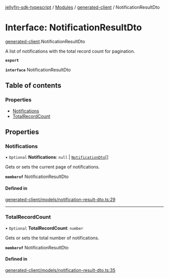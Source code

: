 [jellyfin-sdk-typescript](../README.md) / [Modules](../modules.md) / [generated-client](../modules/generated_client.md) / NotificationResultDto

# Interface: NotificationResultDto

[generated-client](../modules/generated_client.md).NotificationResultDto

A list of notifications with the total record count for pagination.

**`export`**

**`interface`** NotificationResultDto

## Table of contents

### Properties

- [Notifications](generated_client.NotificationResultDto.md#notifications)
- [TotalRecordCount](generated_client.NotificationResultDto.md#totalrecordcount)

## Properties

### Notifications

• `Optional` **Notifications**: ``null`` \| [`NotificationDto`](generated_client.NotificationDto.md)[]

Gets or sets the current page of notifications.

**`memberof`** NotificationResultDto

#### Defined in

[generated-client/models/notification-result-dto.ts:29](https://github.com/thornbill/jellyfin-sdk-typescript/blob/350a9a5/src/generated-client/models/notification-result-dto.ts#L29)

___

### TotalRecordCount

• `Optional` **TotalRecordCount**: `number`

Gets or sets the total number of notifications.

**`memberof`** NotificationResultDto

#### Defined in

[generated-client/models/notification-result-dto.ts:35](https://github.com/thornbill/jellyfin-sdk-typescript/blob/350a9a5/src/generated-client/models/notification-result-dto.ts#L35)
